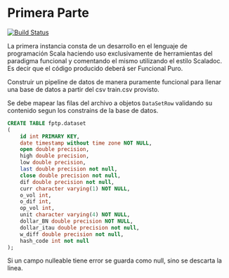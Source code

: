 # Primera Parte

[![Build Status](https://travis-ci.org/FdelMazo/7527-AlgoritmosIV.svg?branch=main)](https://travis-ci.org/FdelMazo/7527-AlgoritmosIV)

La primera instancia consta de un desarrollo en el lenguaje de programación Scala haciendo uso exclusivamente de herramientas del paradigma funcional y comentando el mismo utilizando el estilo Scaladoc.
Es decir que el código producido deberá ser Funcional Puro.

Construir un pipeline de datos de manera puramente funcional para llenar una base de datos a partir del csv train.csv provisto.

Se debe mapear las filas del archivo a objetos ```DataSetRow``` validando su contenido segun los constrains de la base de datos.
```sql
CREATE TABLE fptp.dataset
(
    id int PRIMARY KEY,
    date timestamp without time zone NOT NULL,
    open double precision,
    high double precision,
    low double precision,
    last double precision not null,
    close double precision not null,
    dif double precision not null,
    curr character varying(1) NOT NULL,
    o_vol int,
    o_dif int,
    op_vol int,
    unit character varying(4) NOT NULL,
    dollar_BN double precision NOT NULL,
    dollar_itau double precision not null,
    w_diff double precision not null,
    hash_code int not null
);
```

Si un campo nulleable tiene error se guarda como null, sino se descarta la linea.
